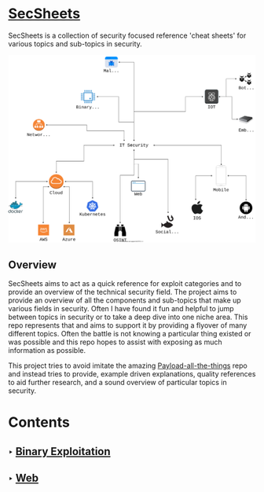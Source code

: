 [SecSheets](https://secsheets.cybernetic.coffee/)
==========

SecSheets is a collection of security focused reference 'cheat sheets' for various topics and sub-topics in security. 


![IT Security As A Field](./SecurityFieldDiagram.svg)


## Overview

SecSheets aims to act as a quick reference for exploit categories and to provide an overview of the technical security field. The project aims to provide an overview of all the components and sub-topics that make up various fields in security. Often I have found it fun and helpful to jump between topics in security or to take a deep dive into one niche area. This repo represents that and aims to support it by providing a flyover of many different topics. Often the battle is not knowing a particular thing existed or was possible and this repo hopes to assist with exposing as much information as possible.

This project tries to avoid imitate the amazing [Payload-all-the-things](#) repo and instead tries to provide, example driven explanations, quality references to aid further research, and a sound overview of particular topics in security.

# Contents

## ‣ [Binary Exploitation](./Binary%20Exploitation/README.md) 
## ‣ [Web](./Web/README.md)
<!-- COMING SOON ;) 
## ‣ [Networks](./Networks/README.md)
## ‣ [Mobile](./Mobile/README.md)
## ‣ [Cryptography](./Cryptography/README.md) 
-->
